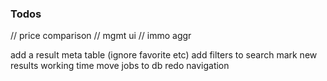### Todos

// price comparison
// mgmt ui
// immo aggr

add a result meta table (ignore favorite etc)
add filters to search
mark new results
working time
move jobs to db 
redo navigation

